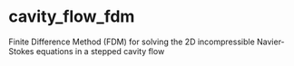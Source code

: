 # cavity_flow_fdm
Finite Difference Method (FDM) for solving  the 2D incompressible Navier-Stokes equations in a stepped cavity flow
